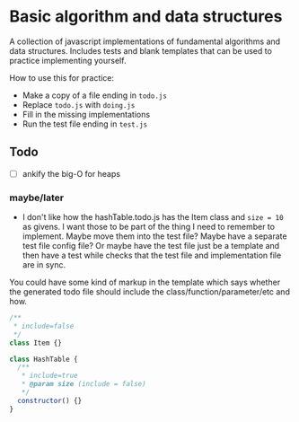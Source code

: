 # Basic algorithm and data structures

A collection of javascript implementations of fundamental algorithms and data structures. Includes tests and blank templates that can be used to practice implementing yourself.

How to use this for practice:

- Make a copy of a file ending in `todo.js`
- Replace `todo.js` with `doing.js`
- Fill in the missing implementations
- Run the test file ending in `test.js`

## Todo

- [ ] ankify the big-O for heaps

### maybe/later

- I don't like how the hashTable.todo.js has the Item class and `size = 10` as givens. I want those to be part of the thing I need to remember to implement. Maybe move them into the test file? Maybe have a separate test file config file? Or maybe have the test file just be a template and then have a test while checks that the test file and implementation file are in sync.

You could have some kind of markup in the template which says whether the generated todo file should include the class/function/parameter/etc and how.

```js
/**
 * include=false
 */
class Item {}

class HashTable {
  /**
   * include=true
   * @param size (include = false)
   */
  constructor() {}
}
```
